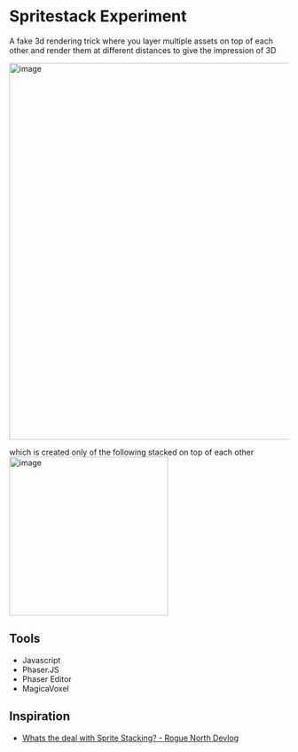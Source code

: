 # Spritestack Experiment

A fake 3d rendering trick where you layer multiple assets on top of each other and render them at different distances to give the impression of 3D

<img width="679" alt="image" src="https://github.com/user-attachments/assets/18188061-7257-46c8-99b7-485844771c81" />

which is created only of the following stacked on top of each other
<img width="286" alt="image" src="https://github.com/user-attachments/assets/bb489c47-03d0-42be-a0f9-e77436162e2a" />



## Tools
* Javascript
* Phaser.JS
* Phaser Editor
* MagicaVoxel

## Inspiration 
* [Whats the deal with Sprite Stacking? - Rogue North Devlog](https://www.youtube.com/watch?v=3tUVp3r8ZBs&t=8s)
